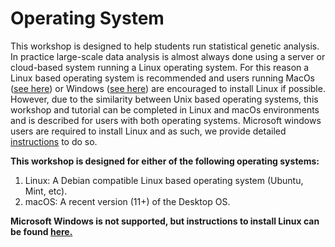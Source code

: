 [//]: ![Screenshot](img/sib1.jpg)

# Operating System 

This workshop is designed to help students run statistical genetic analysis.  In practice large-scale data analysis is almost always done using 
a server or cloud-based system running a Linux operating system.  For this reason a Linux based operating system is recommended and users 
running MacOs ([see here](https://ubuntu.com/tutorials/create-a-usb-stick-on-macos#1-overview)) or Windows ([see here](https://learn.microsoft.com/en-us/windows/wsl/install))
are encouraged to install Linux if possible.  However, due to the similarity between Unix based operating systems, this workshop and tutorial can be completed in Linux and macOs 
environments and is described for users with both operating systems. Microsoft windows users are required to install Linux and as such, we provide detailed [instructions](misc_linux.md) to do so. 





**This workshop is designed for either of the following operating systems:** 

1. Linux: A Debian compatible Linux based operating system (Ubuntu, Mint, etc).  
2. macOS: A recent version (11+) of the Desktop OS. 

**Microsoft Windows is not supported, but instructions to install Linux can be found [here.](misc_linux.md)**



